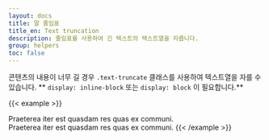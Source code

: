 ```yaml
---
layout: docs
title: 말 줄임표
title_en: Text truncation
description: 줄임표를 사용하여 긴 텍스트의 텍스트열을 자릅니다.
group: helpers
toc: false
--- 
```


콘텐츠의 내용이 너무 길 경우 `.text-truncate` 클래스를 사용하여 텍스트열을 자를 수 있습니다. ** `display: inline-block` 또는 `display: block` 이 필요합니다.**

{{< example >}}
<!-- Block level -->
<div class="row">
  <div class="col-2 text-truncate">
    Praeterea iter est quasdam res quas ex communi.
  </div>
</div>

<!-- Inline level -->
<span class="d-inline-block text-truncate" style="max-width: 150px;">
  Praeterea iter est quasdam res quas ex communi.
</span>
{{< /example >}}
